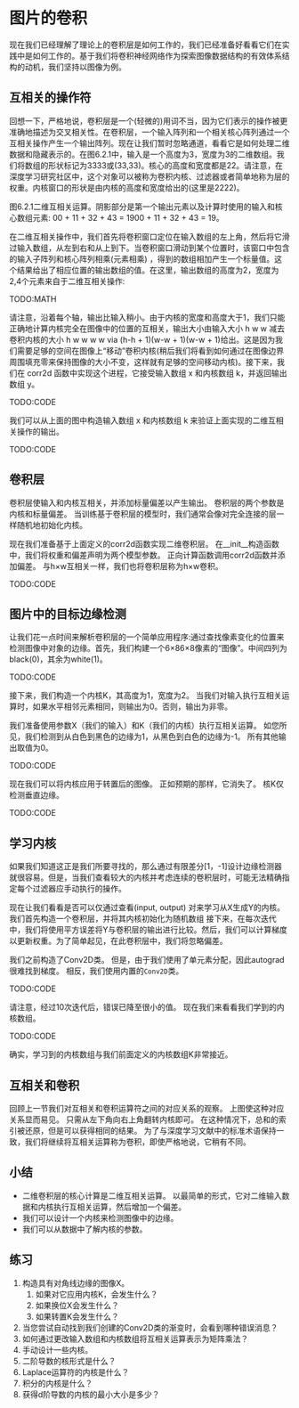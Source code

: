 

<!--
 * @version:
 * @Author:  StevenJokes https://github.com/StevenJokes
 * @Date: 2020-07-16 20:21:02
 * @LastEditors:  StevenJokes https://github.com/StevenJokes
 * @LastEditTime: 2020-07-16 20:37:21
 * @Description:translate by machine
 * @TODO::
 * @Reference:http://preview.d2l.ai/d2l-en/PR-1185/chapter_convolutional-neural-networks/conv-layer.html
-->

# 图片的卷积

现在我们已经理解了理论上的卷积层是如何工作的，我们已经准备好看看它们在实践中是如何工作的。基于我们将卷积神经网络作为探索图像数据结构的有效体系结构的动机，我们坚持以图像为例。

## 互相关的操作符

回想一下，严格地说，卷积层是一个(轻微的)用词不当，因为它们表示的操作被更准确地描述为交叉相关性。在卷积层，一个输入阵列和一个相关核心阵列通过一个互相关操作产生一个输出阵列。现在让我们暂时忽略通道，看看它是如何处理二维数据和隐藏表示的。在图6.2.1中，输入是一个高度为3，宽度为3的二维数组。我们将数组的形状标记为3333或(33,33)。核心的高度和宽度都是22。请注意，在深度学习研究社区中，这个对象可以被称为卷积内核、过滤器或者简单地称为层的权重。内核窗口的形状是由内核的高度和宽度给出的(这里是2222)。

图6.2.1二维互相关运算。阴影部分是第一个输出元素以及计算时使用的输入和核心数组元素: 00 + 11 + 32 + 43 = 1900 + 11 + 32 + 43 = 19。

在二维互相关操作中，我们首先将卷积窗口定位在输入数组的左上角，然后将它滑过输入数组，从左到右和从上到下。当卷积窗口滑动到某个位置时，该窗口中包含的输入子阵列和核心阵列相乘(元素相乘) ，得到的数组相加产生一个标量值。这个结果给出了相应位置的输出数组的值。在这里，输出数组的高度为2，宽度为2,4个元素来自于二维互相关操作:

TODO:MATH

请注意，沿着每个轴，输出比输入稍小。由于内核的宽度和高度大于1，我们只能正确地计算内核完全在图像中的位置的互相关，输出大小由输入大小 h w w 减去卷积内核的大小 h w w w w via (h-h + 1)(w-w + 1)(w-w + 1)给出。这是因为我们需要足够的空间在图像上“移动”卷积内核(稍后我们将看到如何通过在图像边界周围填充零来保持图像的大小不变，这样就有足够的空间移动内核)。接下来，我们在 corr2d 函数中实现这个进程，它接受输入数组 x 和内核数组 k，并返回输出数组 y。

TODO:CODE

我们可以从上面的图中构造输入数组 x 和内核数组 k 来验证上面实现的二维互相关操作的输出。

TODO:CODE

## 卷积层

卷积层使输入和内核互相关，并添加标量偏差以产生输出。 卷积层的两个参数是内核和标量偏差。 当训练基于卷积层的模型时，我们通常会像对完全连接的层一样随机地初始化内核。

现在我们准备基于上面定义的corr2d函数实现二维卷积层。 在__init__构造函数中，我们将权重和偏差声明为两个模型参数。 正向计算函数调用corr2d函数并添加偏差。 与h×w互相关一样，我们也将卷积层称为h×w卷积。

TODO:CODE

## 图片中的目标边缘检测

让我们花一点时间来解析卷积层的一个简单应用程序:通过查找像素变化的位置来检测图像中对象的边缘。首先，我们构建一个6×86×8像素的“图像”。中间四列为black(0)，其余为white(1)。

TODO:CODE

接下来，我们构造一个内核K，其高度为1，宽度为2。 当我们对输入执行互相关运算时，如果水平相邻元素相同，则输出为0。否则，输出为非零。

我们准备使用参数X（我们的输入）和K（我们的内核）执行互相关运算。 如您所见，我们检测到从白色到黑色的边缘为1，从黑色到白色的边缘为-1。 所有其他输出取值为0。

TODO:CODE

现在我们可以将内核应用于转置后的图像。 正如预期的那样，它消失了。 核K仅检测垂直边缘。

TODO:CODE

## 学习内核

如果我们知道这正是我们所要寻找的，那么通过有限差分[1，-1]设计边缘检测器就很容易。但是，当我们查看较大的内核并考虑连续的卷积层时，可能无法精确指定每个过滤器应手动执行的操作。

现在让我们看看是否可以仅通过查看(input, output) 对来学习从X生成Y的内核。我们首先构造一个卷积层，并将其内核初始化为随机数组 接下来，在每次迭代中，我们将使用平方误差将Y与卷积层的输出进行比较。然后，我们可以计算梯度以更新权重。为了简单起见，在此卷积层中，我们将忽略偏差。

我们之前构造了Conv2D类。 但是，由于我们使用了单元素分配，因此autograd很难找到梯度。 相反，我们使用内置的`Conv2D`类。

TODO:CODE

请注意，经过10次迭代后，错误已降至很小的值。 现在我们来看看我们学到的内核数组。

TODO:CODE

确实，学习到的内核数组与我们前面定义的内核数组K非常接近。

## 互相关和卷积

回顾上一节我们对互相关和卷积运算符之间的对应关系的观察。 上图使这种对应关系显而易见。 只需从左下角向右上角翻转内核即可。 在这种情况下，总和的索引被还原，但是可以获得相同的结果。 为了与深度学习文献中的标准术语保持一致，我们将继续将互相关运算称为卷积，即使严格地说，它稍有不同。

## 小结

* 二维卷积层的核心计算是二维互相关运算。 以最简单的形式，它对二维输入数据和内核执行互相关运算，然后增加一个偏差。
* 我们可以设计一个内核来检测图像中的边缘。
* 我们可以从数据中了解内核的参数。

## 练习

1. 构造具有对角线边缘的图像X。
    1. 如果对它应用内核K，会发生什么？
    1. 如果换位X会发生什么？
    1. 如果转置K会发生什么？
1. 当您尝试自动找到我们创建的Conv2D类的渐变时，会看到哪种错误消息？
1. 如何通过更改输入数组和内核数组将互相关运算表示为矩阵乘法？
1. 手动设计一些内核。
1. 二阶导数的核形式是什么？
1. Laplace运算符的内核是什么？
1. 积分的内核是什么？
1. 获得d阶导数的内核的最小大小是多少？
